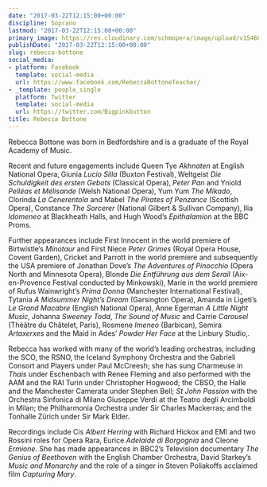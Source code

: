 ```yaml
---
date: "2017-03-22T12:15:00+00:00"
discipline: Soprano
lastmod: "2017-03-22T12:15:00+00:00"
primary_image: https://res.cloudinary.com/schmopera/image/upload/v1546829660/media/2019/01/RebeccaBottone.jpg
publishDate: "2017-03-22T12:15:00+00:00"
slug: rebecca-bottone
social_media:
- platform: Facebook
  template: social-media
  url: https://www.facebook.com/RebeccaBottoneTeacher/
- _template: people_single
  platform: Twitter
  template: social-media
  url: https://twitter.com/Bigpinkbutton
title: Rebecca Bottone
---
```

Rebecca Bottone was born in Bedfordshire and is a graduate of the Royal Academy of Music. 

Recent and future engagements include Queen Tye *Akhnaten* at English National Opera‚ Giunia *Lucio Silla* (Buxton Festival)‚ Weltgeist *Die Schuldigkeit des ersten Gebots* (Classical Opera)‚ *Peter Pan* and Yniold *Pelléas et Mélisande* (Welsh National Opera)‚ Yum Yum *The Mikado*‚ Clorinda *La Cenerentola* and Mabel *The Pirates of Penzance* (Scottish Opera)‚ Constance *The Sorcerer* (National Gilbert & Sullivan Company)‚ Ilia *Idomeneo* at Blackheath Halls‚ and Hugh Wood’s *Epithalamion* at the BBC Proms.

Further appearances include First Innocent in the world premiere of Birtwistle’s *Minotaur* and First Niece *Peter Grimes* (Royal Opera House‚ Covent Garden)‚ Cricket and Parrott in the world premiere and subsequently the USA premiere of Jonathan Dove’s *The Adventures of Pinocchio* (Opera North and Minnesota Opera)‚ Blonde *Die Entführung aus dem Serail* (Aix-en-Provence Festival conducted by Minkowski)‚ Marie in the world premiere of Rufus Wainwright’s *Prima Donna* (Manchester International Festival)‚ Tytania *A Midsummer Night’s Dream* (Garsington Opera)‚ Amanda in Ligeti’s *Le Grand Macabre* (English National Opera)‚ Anne Egerman *A Little Night Music*‚ Johanna *Sweeney Todd*‚ *The Sound of Music* and Carrie *Carousel* (Théâtre du Châtelet‚ Paris)‚ Rosmene *Imeneo* (Barbican)‚ Semira *Artaxerxes* and the Maid in Ades’ *Powder Her Face* at the Linbury Studio‚. 

Rebecca has worked with many of the world’s leading orchestras‚ including the SCO‚ the RSNO‚ the Iceland Symphony Orchestra and the Gabrieli Consort and Players under Paul McCreesh; she has sung Charmeuse in *Thais* under Eschenbach with Renee Fleming and also performed with the AAM and the RAI Turin under Christopher Hogwood; the CBSO‚ the Halle and the Manchester Camerata under Stephen Bell; *St John Passion* with the Orchestra Sinfonica di Milano Giuseppe Verdi at the Teatro degli Arcimboldi in Milan; the Philharmonia Orchestra under Sir Charles Mackerras; and the Tonhalle Zürich under Sir Mark Elder. 

Recordings include Cis *Albert Herring* with Richard Hickox and EMI and two Rossini roles for Opera Rara‚ Eurice *Adelaide di Borgognia* and Cleone *Ermione*. She has made appearances in BBC2’s Television documentary *The Genius of Beethoven* with the English Chamber Orchestra‚ David Starkey’s *Music and Monarchy* and the role of a singer in Steven Poliakoffs acclaimed film *Capturing Mary*.